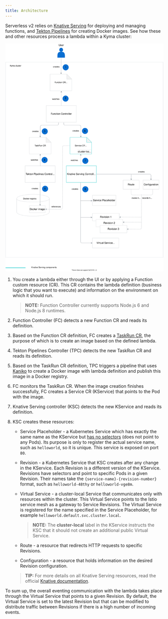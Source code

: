 ```yaml
---
title: Architecture
---
```


Serverless v2 relies on [Knative Serving](https://knative.dev/docs/serving/) for deploying and managing functions, and [Tekton Pipelines](https://github.com/tektoncd/pipeline) for creating Docker images. See how these and other resources process a lambda within a Kyma cluster:

![Serverless v2 architecture](./assets/serverless-v2-architecture.svg)

1. You create a lambda either through the UI or by applying a Function custom resource (CR). This CR contains the lambda definition (business logic that you want to execute) and information on the environment on which it should run.

    >**NOTE:** Function Controller currently supports Node.js 6 and Node.js 8 runtimes.

2. Function Controller (FC) detects a new Function CR and reads its definition.

3. Based on the Function CR definition, FC creates a [TaskRun CR](https://github.com/tektoncd/pipeline/blob/master/docs/taskruns.md), the purpose of which is to create an image based on the defined lambda.

4. Tekton Pipelines Controller (TPC) detects the new TaskRun CR and reads its definition.

5. Based on the TaskRun CR definition, TPC triggers a pipeline that uses [Kaniko](https://github.com/GoogleContainerTools/kaniko/blob/master/README.md) to create a Docker image with lambda definition and publish this image in a Docker registry.

6. FC monitors the TaskRun CR. When the image creation finishes successfully, FC creates a Service CR (KService) that points to the Pod with the image.

7. Knative Serving controller (KSC) detects the new KService and reads its definition.

8. KSC creates these resources:

    - Service Placeholder - a Kubernetes Service which has exactly the same name as the KService but [has no selectors](https://kubernetes.io/docs/concepts/services-networking/service/#services-without-selectors) (does not point to any Pods). Its purpose is only to register the actual service name, such as `helloworld`, so it is unique. This service is exposed on port `80`.

    - Revision - a Kubernetes Service that KSC creates after any change in the KService. Each Revision is a different version of the KService. Revisions have selectors and point to specific Pods in a given Revision. Their names take the `{service-name}-{revision-number}` format, such as `helloworld-48thy` or `helloworld-vge8m`.

    - Virtual Service - a cluster-local Service that communicates only with resources within the cluster. This Virtual Service points to the Istio service mesh as a gateway to Service Revisions. The Virtual Service is registered for the name specified in the Service Placeholder, for example `helloworld.default.svc.cluster.local`.

        >**NOTE:** The **cluster-local** label in the KService instructs the KSC that it should not create an additional public Virtual Service.  

    - Route - a resource that redirects HTTP requests to specific Revisions.

    - Configuration - a resource that holds information on the desired Revision configuration.

    >**TIP:** For more details on all Knative Serving resources, read the official [Knative documentation](https://knative.dev/docs/serving/).

To sum up, the overall eventing communication with the lambda takes place through the Virtual Service that points to a given Revision. By default, the Virtual Service is set to the latest Revision but that can be modified to distribute traffic between Revisions if there is a high number of incoming events.

